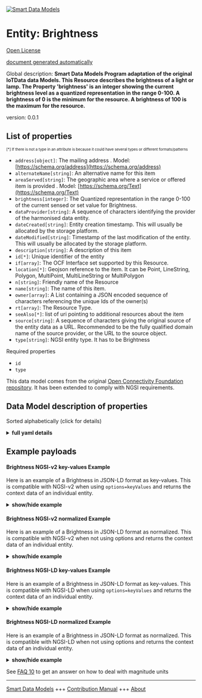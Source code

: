 <!-- 10-Header -->  
[![Smart Data Models](https://smartdatamodels.org/wp-content/uploads/2022/01/SmartDataModels_logo.png "Logo")](https://smartdatamodels.org)  
Entity: Brightness  
==================<!-- /10-Header -->  
<!-- 15-License -->  
[Open License](https://github.com/smart-data-models//dataModel.OCF/blob/master/Brightness/LICENSE.md)  
[document generated automatically](https://docs.google.com/presentation/d/e/2PACX-1vTs-Ng5dIAwkg91oTTUdt8ua7woBXhPnwavZ0FxgR8BsAI_Ek3C5q97Nd94HS8KhP-r_quD4H0fgyt3/pub?start=false&loop=false&delayms=3000#slide=id.gb715ace035_0_60)  
<!-- /15-License -->  
<!-- 20-Description -->  
Global description: **Smart Data Models Program adaptation of the original IoTData data Models. This Resource describes the brightness of a light or lamp. The Property 'brightness' is an integer showing the current brightness level as a quantized representation in the range 0-100. A brightness of 0 is the minimum for the resource. A brightness of 100 is the maximum for the resource.**  
version: 0.0.1  
<!-- /20-Description -->  
<!-- 30-PropertiesList -->  

## List of properties  

<sup><sub>[*] If there is not a type in an attribute is because it could have several types or different formats/patterns</sub></sup>  
- `address[object]`: The mailing address  . Model: [https://schema.org/address](https://schema.org/address)- `alternateName[string]`: An alternative name for this item  - `areaServed[string]`: The geographic area where a service or offered item is provided  . Model: [https://schema.org/Text](https://schema.org/Text)- `brightness[integer]`: The Quantized representation in the range 0-100 of the current sensed or set value for Brightness.  - `dataProvider[string]`: A sequence of characters identifying the provider of the harmonised data entity.  - `dateCreated[string]`: Entity creation timestamp. This will usually be allocated by the storage platform.  - `dateModified[string]`: Timestamp of the last modification of the entity. This will usually be allocated by the storage platform.  - `description[string]`: A description of this item  - `id[*]`: Unique identifier of the entity  - `if[array]`: The OCF Interface set supported by this Resource.  - `location[*]`: Geojson reference to the item. It can be Point, LineString, Polygon, MultiPoint, MultiLineString or MultiPolygon  - `n[string]`: Friendly name of the Resource  - `name[string]`: The name of this item.  - `owner[array]`: A List containing a JSON encoded sequence of characters referencing the unique Ids of the owner(s)  - `rt[array]`: The Resource Type.  - `seeAlso[*]`: list of uri pointing to additional resources about the item  - `source[string]`: A sequence of characters giving the original source of the entity data as a URL. Recommended to be the fully qualified domain name of the source provider, or the URL to the source object.  - `type[string]`: NGSI entity type. It has to be Brightness  <!-- /30-PropertiesList -->  
<!-- 35-RequiredProperties -->  
Required properties  
- `id`  - `type`  <!-- /35-RequiredProperties -->  
<!-- 40-RequiredProperties -->  
This data model comes from the original [Open Connectivity Foundation repository](https://github.com/openconnectivityfoundation/IoTDataModels). It has been extended to comply with NGSI requirements.  
<!-- /40-RequiredProperties -->  
<!-- 50-DataModelHeader -->  
## Data Model description of properties  
Sorted alphabetically (click for details)  
<!-- /50-DataModelHeader -->  
<!-- 60-ModelYaml -->  
<details><summary><strong>full yaml details</strong></summary>    
```yaml  
Brightness:    
  description: 'Smart Data Models Program adaptation of the original IoTData data Models. This Resource describes the brightness of a light or lamp. The Property ''brightness'' is an integer showing the current brightness level as a quantized representation in the range 0-100. A brightness of 0 is the minimum for the resource. A brightness of 100 is the maximum for the resource.'    
  properties:    
    address:    
      description: 'The mailing address'    
      properties:    
        addressCountry:    
          description: 'Property. The country. For example, Spain. Model:''https://schema.org/addressCountry'''    
          type: string    
        addressLocality:    
          description: 'Property. The locality in which the street address is, and which is in the region. Model:''https://schema.org/addressLocality'''    
          type: string    
        addressRegion:    
          description: 'Property. The region in which the locality is, and which is in the country. Model:''https://schema.org/addressRegion'''    
          type: string    
        postOfficeBoxNumber:    
          description: 'Property. The post office box number for PO box addresses. For example, 03578. Model:''https://schema.org/postOfficeBoxNumber'''    
          type: string    
        postalCode:    
          description: 'Property. The postal code. For example, 24004. Model:''https://schema.org/https://schema.org/postalCode'''    
          type: string    
        streetAddress:    
          description: 'Property. The street address. Model:''https://schema.org/streetAddress'''    
          type: string    
      type: object    
      x-ngsi:    
        model: https://schema.org/address    
        type: Property    
    alternateName:    
      description: 'An alternative name for this item'    
      type: string    
      x-ngsi:    
        type: Property    
    areaServed:    
      description: 'The geographic area where a service or offered item is provided'    
      type: string    
      x-ngsi:    
        model: https://schema.org/Text    
        type: Property    
    brightness:    
      description: 'The Quantized representation in the range 0-100 of the current sensed or set value for Brightness.'    
      maximum: 100    
      minimum: 0    
      type: integer    
      x-ngsi:    
        type: Property    
    dataProvider:    
      description: 'A sequence of characters identifying the provider of the harmonised data entity.'    
      type: string    
      x-ngsi:    
        type: Property    
    dateCreated:    
      description: 'Entity creation timestamp. This will usually be allocated by the storage platform.'    
      format: date-time    
      type: string    
      x-ngsi:    
        type: Property    
    dateModified:    
      description: 'Timestamp of the last modification of the entity. This will usually be allocated by the storage platform.'    
      format: date-time    
      type: string    
      x-ngsi:    
        type: Property    
    description:    
      description: 'A description of this item'    
      type: string    
      x-ngsi:    
        type: Property    
    id:    
      anyOf: &brightness_-_properties_-_owner_-_items_-_anyof    
        - description: 'Property. Identifier format of any NGSI entity'    
          maxLength: 256    
          minLength: 1    
          pattern: ^[\w\-\.\{\}\$\+\*\[\]`|~^@!,:\\]+$    
          type: string    
        - description: 'Property. Identifier format of any NGSI entity'    
          format: uri    
          type: string    
      description: 'Unique identifier of the entity'    
      x-ngsi:    
        type: Property    
    if:    
      description: 'The OCF Interface set supported by this Resource.'    
      items:    
        enum:    
          - oic.if.a    
          - oic.if.baseline    
        type: string    
      minItems: 2    
      readOnly: true    
      type: array    
      uniqueItems: true    
      x-ngsi:    
        type: Property    
    location:    
      description: 'Geojson reference to the item. It can be Point, LineString, Polygon, MultiPoint, MultiLineString or MultiPolygon'    
      oneOf:    
        - description: 'Geoproperty. Geojson reference to the item. Point'    
          properties:    
            bbox:    
              items:    
                type: number    
              minItems: 4    
              type: array    
            coordinates:    
              items:    
                type: number    
              minItems: 2    
              type: array    
            type:    
              enum:    
                - Point    
              type: string    
          required:    
            - type    
            - coordinates    
          title: 'GeoJSON Point'    
          type: object    
        - description: 'Geoproperty. Geojson reference to the item. LineString'    
          properties:    
            bbox:    
              items:    
                type: number    
              minItems: 4    
              type: array    
            coordinates:    
              items:    
                items:    
                  type: number    
                minItems: 2    
                type: array    
              minItems: 2    
              type: array    
            type:    
              enum:    
                - LineString    
              type: string    
          required:    
            - type    
            - coordinates    
          title: 'GeoJSON LineString'    
          type: object    
        - description: 'Geoproperty. Geojson reference to the item. Polygon'    
          properties:    
            bbox:    
              items:    
                type: number    
              minItems: 4    
              type: array    
            coordinates:    
              items:    
                items:    
                  items:    
                    type: number    
                  minItems: 2    
                  type: array    
                minItems: 4    
                type: array    
              type: array    
            type:    
              enum:    
                - Polygon    
              type: string    
          required:    
            - type    
            - coordinates    
          title: 'GeoJSON Polygon'    
          type: object    
        - description: 'Geoproperty. Geojson reference to the item. MultiPoint'    
          properties:    
            bbox:    
              items:    
                type: number    
              minItems: 4    
              type: array    
            coordinates:    
              items:    
                items:    
                  type: number    
                minItems: 2    
                type: array    
              type: array    
            type:    
              enum:    
                - MultiPoint    
              type: string    
          required:    
            - type    
            - coordinates    
          title: 'GeoJSON MultiPoint'    
          type: object    
        - description: 'Geoproperty. Geojson reference to the item. MultiLineString'    
          properties:    
            bbox:    
              items:    
                type: number    
              minItems: 4    
              type: array    
            coordinates:    
              items:    
                items:    
                  items:    
                    type: number    
                  minItems: 2    
                  type: array    
                minItems: 2    
                type: array    
              type: array    
            type:    
              enum:    
                - MultiLineString    
              type: string    
          required:    
            - type    
            - coordinates    
          title: 'GeoJSON MultiLineString'    
          type: object    
        - description: 'Geoproperty. Geojson reference to the item. MultiLineString'    
          properties:    
            bbox:    
              items:    
                type: number    
              minItems: 4    
              type: array    
            coordinates:    
              items:    
                items:    
                  items:    
                    items:    
                      type: number    
                    minItems: 2    
                    type: array    
                  minItems: 4    
                  type: array    
                type: array    
              type: array    
            type:    
              enum:    
                - MultiPolygon    
              type: string    
          required:    
            - type    
            - coordinates    
          title: 'GeoJSON MultiPolygon'    
          type: object    
      x-ngsi:    
        type: Geoproperty    
    n:    
      description: 'Friendly name of the Resource'    
      maxLength: 64    
      readOnly: true    
      type: string    
      x-ngsi:    
        type: Property    
    name:    
      description: 'The name of this item.'    
      type: string    
      x-ngsi:    
        type: Property    
    owner:    
      description: 'A List containing a JSON encoded sequence of characters referencing the unique Ids of the owner(s)'    
      items:    
        anyOf: *brightness_-_properties_-_owner_-_items_-_anyof    
        description: 'Property. Unique identifier of the entity'    
      type: array    
      x-ngsi:    
        type: Property    
    rt:    
      description: 'The Resource Type.'    
      items:    
        enum:    
          - oic.r.light.brightness    
        maxLength: 64    
        type: string    
      minItems: 1    
      readOnly: true    
      type: array    
      uniqueItems: true    
      x-ngsi:    
        type: Property    
    seeAlso:    
      description: 'list of uri pointing to additional resources about the item'    
      oneOf:    
        - items:    
            format: uri    
            type: string    
          minItems: 1    
          type: array    
        - format: uri    
          type: string    
      x-ngsi:    
        type: Property    
    source:    
      description: 'A sequence of characters giving the original source of the entity data as a URL. Recommended to be the fully qualified domain name of the source provider, or the URL to the source object.'    
      type: string    
      x-ngsi:    
        type: Property    
    type:    
      description: 'NGSI entity type. It has to be Brightness'    
      enum:    
        - Brightness    
      type: string    
      x-ngsi:    
        type: Property    
  required:    
    - id    
    - type    
  type: object    
  x-derived-from: https://github.com/OpenInterConnect/IoTDataModels/blob/master/BrightnessResURI.swagger.json    
  x-disclaimer: 'Redistribution and use in source and binary forms, with or without modification, are permitted  provided that the license conditions are met. Copyleft (c) 2021 Contributors to Smart Data Models Program'    
  x-license-url: https://github.com/smart-data-models/dataModel.OCF/blob/master/Brightness/LICENSE.md    
  x-model-schema: https://smart-data-models.github.io/dataModel.IoTDataModels/Brightness/schema.json    
  x-model-tags: OCF    
  x-version: 0.0.1    
```  
</details>    
<!-- /60-ModelYaml -->  
<!-- 70-MiddleNotes -->  
<!-- /70-MiddleNotes -->  
<!-- 80-Examples -->  
## Example payloads    
#### Brightness NGSI-v2 key-values Example    
Here is an example of a Brightness in JSON-LD format as key-values. This is compatible with NGSI-v2 when  using `options=keyValues` and returns the context data of an individual entity.  
<details><summary><strong>show/hide example</strong></summary>    
```json  
{  
  "id": "urn:ngsi-ld:Brightness:id:WQCM:27115895",  
  "dateCreated": "2016-08-17T21:11:58Z",  
  "dateModified": "1980-09-17T16:44:12Z",  
  "source": "Town career six agreement half financial born. Learn everyone level most. Radio force build I leave environment system.",  
  "name": "Until case family. Research day practice go from car.",  
  "alternateName": "Ball law read very paper traditional.",  
  "description": "But stand once miss. Easy mention it. Yeah center past movement.",  
  "dataProvider": "Low enjoy listen five rock poor. Machine it us determine any.",  
  "owner": [  
    "urn:ngsi-ld:Brightness:items:FXDV:13819924",  
    "urn:ngsi-ld:Brightness:items:ABGQ:72000460"  
  ],  
  "seeAlso": [  
    "urn:ngsi-ld:Brightness:items:PMDS:79707077",  
    "urn:ngsi-ld:Brightness:items:DHES:41648412"  
  ],  
  "location": {  
    "type": "Point",  
    "coordinates": [  
      -41.7502805,  
      -102.953763  
    ]  
  },  
  "address": {  
    "streetAddress": "Increase money loss begin billion. Town future less general make control become. Decision positive edge.",  
    "addressLocality": "Go low box might marriage natural. Notice include group growth walk fund card. Again management stay skill factor action.",  
    "addressRegion": "Skill sing maybe call deep. Report push almost drop.",  
    "addressCountry": "Other film between one. Measure team way already behind. Sea quality adult news civil.",  
    "postalCode": "Very when remember seven seem final system. Network notice accept probably board yourself tell. One operation assume use simply section available.",  
    "postOfficeBoxNumber": "Soon image stop. Deal newspaper factor brother."  
  },  
  "areaServed": "Or parent civil miss seem season kitchen. Next order another manage a."  
}  
```  
</details>  
#### Brightness NGSI-v2 normalized Example    
Here is an example of a Brightness in JSON-LD format as normalized. This is compatible with NGSI-v2 when not using options and returns the context data of an individual entity.  
<details><summary><strong>show/hide example</strong></summary>    
```json  
{  
  "id": {  
    "type": "string",  
    "value": "urn:ngsi-ld:Brightness:id:WQCM:27115895"  
  },  
  "dateCreated": {  
    "format": "date-time",  
    "type": "string",  
    "value": "2016-08-17T21:11:58Z"  
  },  
  "dateModified": {  
    "format": "date-time",  
    "type": "string",  
    "value": "1980-09-17T16:44:12Z"  
  },  
  "source": {  
    "type": "string",  
    "value": "Town career six agreement half financial born. Learn everyone level most. Radio force build I leave environment system."  
  },  
  "name": {  
    "type": "string",  
    "value": "Until case family. Research day practice go from car."  
  },  
  "alternateName": {  
    "type": "string",  
    "value": "Ball law read very paper traditional."  
  },  
  "description": {  
    "type": "string",  
    "value": "But stand once miss. Easy mention it. Yeah center past movement."  
  },  
  "dataProvider": {  
    "type": "string",  
    "value": "Low enjoy listen five rock poor. Machine it us determine any."  
  },  
  "owner": {  
    "type": "array",  
    "value": [  
      "urn:ngsi-ld:Brightness:items:FXDV:13819924",  
      "urn:ngsi-ld:Brightness:items:ABGQ:72000460"  
    ]  
  },  
  "seeAlso": {  
    "type": "array",  
    "value": [  
      "urn:ngsi-ld:Brightness:items:PMDS:79707077",  
      "urn:ngsi-ld:Brightness:items:DHES:41648412"  
    ]  
  },  
  "location": {  
    "type": "object",  
    "value": {  
      "type": "Point",  
      "coordinates": [  
        -41.7502805,  
        -102.953763  
      ]  
    }  
  },  
  "address": {  
    "type": "object",  
    "value": {  
      "streetAddress": "Increase money loss begin billion. Town future less general make control become. Decision positive edge.",  
      "addressLocality": "Go low box might marriage natural. Notice include group growth walk fund card. Again management stay skill factor action.",  
      "addressRegion": "Skill sing maybe call deep. Report push almost drop.",  
      "addressCountry": "Other film between one. Measure team way already behind. Sea quality adult news civil.",  
      "postalCode": "Very when remember seven seem final system. Network notice accept probably board yourself tell. One operation assume use simply section available.",  
      "postOfficeBoxNumber": "Soon image stop. Deal newspaper factor brother."  
    }  
  },  
  "areaServed": {  
    "type": "string",  
    "value": "Or parent civil miss seem season kitchen. Next order another manage a."  
  }  
}  
```  
</details>  
#### Brightness NGSI-LD key-values Example    
Here is an example of a Brightness in JSON-LD format as key-values. This is compatible with NGSI-LD when  using `options=keyValues` and returns the context data of an individual entity.  
<details><summary><strong>show/hide example</strong></summary>    
```json  
{  
    "id": "urn:ngsi-ld:Brightness:id:WQCM:27115895",  
    "dateCreated": "2016-08-17T21:11:58Z",  
    "dateModified": "1980-09-17T16:44:12Z",  
    "source": "Town career six agreement half financial born. Learn everyone level most. Radio force build I leave environment system.",  
    "name": "Until case family. Research day practice go from car.",  
    "alternateName": "Ball law read very paper traditional.",  
    "description": "But stand once miss. Easy mention it. Yeah center past movement.",  
    "dataProvider": "Low enjoy listen five rock poor. Machine it us determine any.",  
    "owner": [  
        "urn:ngsi-ld:Brightness:items:FXDV:13819924",  
        "urn:ngsi-ld:Brightness:items:ABGQ:72000460"  
    ],  
    "seeAlso": [  
        "urn:ngsi-ld:Brightness:items:PMDS:79707077",  
        "urn:ngsi-ld:Brightness:items:DHES:41648412"  
    ],  
    "location": {  
        "type": "Point",  
        "coordinates": [  
            -41.7502805,  
            -102.953763  
        ]  
    },  
    "address": {  
        "streetAddress": "Increase money loss begin billion. Town future less general make control become. Decision positive edge.",  
        "addressLocality": "Go low box might marriage natural. Notice include group growth walk fund card. Again management stay skill factor action.",  
        "addressRegion": "Skill sing maybe call deep. Report push almost drop.",  
        "addressCountry": "Other film between one. Measure team way already behind. Sea quality adult news civil.",  
        "postalCode": "Very when remember seven seem final system. Network notice accept probably board yourself tell. One operation assume use simply section available.",  
        "postOfficeBoxNumber": "Soon image stop. Deal newspaper factor brother."  
    },  
    "areaServed": "Or parent civil miss seem season kitchen. Next order another manage a.",  
    "@context": [  
        "https://smartdatamodels.org/context.jsonld",  
        "https://raw.githubusercontent.com/smart-data-models/dataModel.OCF/master/context.jsonld"  
    ]  
}  
```  
</details>  
#### Brightness NGSI-LD normalized Example    
Here is an example of a Brightness in JSON-LD format as normalized. This is compatible with NGSI-LD when not using options and returns the context data of an individual entity.  
<details><summary><strong>show/hide example</strong></summary>    
```json  
{  
    "id": "urn:ngsi-ld:Brightness:id:RSNQ:68207834",  
    "dateCreated": {  
        "type": "Property",  
        "value": {  
            "@type": "DateTime",  
            "@value": "2015-11-22T15:03:19Z"  
        }  
    },  
    "dateModified": {  
        "type": "Property",  
        "value": {  
            "@type": "DateTime",  
            "@value": "1984-04-26T19:36:27Z"  
        }  
    },  
    "source": {  
        "type": "Property",  
        "value": "Get more effort admit education far great. Note factor assume state civil attack. Hand all degree agency add."  
    },  
    "name": {  
        "type": "Property",  
        "value": "Decade size collection station tend blue. Exist fall major foot stay benefit north customer."  
    },  
    "alternateName": {  
        "type": "Property",  
        "value": "Green establish board forward itself site. Fear this toward."  
    },  
    "description": {  
        "type": "Property",  
        "value": "Happen network history fight half law. Wear rate place improve best. Health effect concern happen whose loss. Information action leave bar heavy support city cut."  
    },  
    "dataProvider": {  
        "type": "Property",  
        "value": "Sort hear walk close dark more get. Baby general candidate guy treat."  
    },  
    "owner": {  
        "type": "Property",  
        "value": [  
            "urn:ngsi-ld:Brightness:items:KFXN:87184809",  
            "urn:ngsi-ld:Brightness:items:FIHS:96874543"  
        ]  
    },  
    "seeAlso": {  
        "type": "Property",  
        "value": [  
            "urn:ngsi-ld:Brightness:items:RCAP:18990801"  
        ]  
    },  
    "location": {  
        "type": "Property",  
        "value": {  
            "type": "Point",  
            "coordinates": [  
                -36.083538,  
                -0.107567  
            ]  
        }  
    },  
    "address": {  
        "type": "Property",  
        "value": {  
            "streetAddress": "Wait myself upon huge coach decide allow decade. One without improve drive across security also imagine. Trade early challenge ok job blue.",  
            "addressLocality": "Example hour already rise reduce again everybody degree. Onto range campaign research night. Share white single case get international.",  
            "addressRegion": "Manager together personal all. Back trip receive bill.",  
            "addressCountry": "Beautiful recent herself beyond game major into. Explain society dream day history record change speech. Those under direction.",  
            "postalCode": "Husband support clearly once new only. Visit establish between identify attorney. Every week federal describe best building prove day.",  
            "postOfficeBoxNumber": "Theory expert miss live. Sense information become detail."  
        }  
    },  
    "areaServed": {  
        "type": "Property",  
        "value": "Budget fire country discover travel."  
    },  
    "@context": [  
        "https://smartdatamodels.org/context.jsonld",  
        "https://raw.githubusercontent.com/smart-data-models/dataModel.OCF/master/context.jsonld"  
    ]  
}  
```  
</details><!-- /80-Examples -->  
<!-- 90-FooterNotes -->  
<!-- /90-FooterNotes -->  
<!-- 95-Units -->  
See [FAQ 10](https://smartdatamodels.org/index.php/faqs/) to get an answer on how to deal with magnitude units  
<!-- /95-Units -->  
<!-- 97-LastFooter -->  
---  
[Smart Data Models](https://smartdatamodels.org) +++ [Contribution Manual](https://bit.ly/contribution_manual) +++ [About](https://bit.ly/Introduction_SDM)<!-- /97-LastFooter -->  
